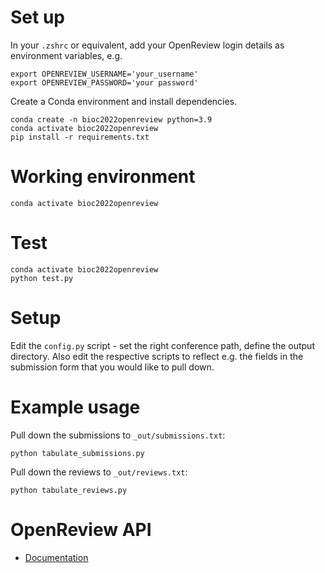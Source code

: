 # Set up

In your `.zshrc` or equivalent, add your OpenReview login details as environment variables, e.g.

```
export OPENREVIEW_USERNAME='your_username'
export OPENREVIEW_PASSWORD='your password'
```

Create a Conda environment and install dependencies.

```
conda create -n bioc2022openreview python=3.9
conda activate bioc2022openreview
pip install -r requirements.txt
```

# Working environment

```
conda activate bioc2022openreview
```

# Test

```
conda activate bioc2022openreview
python test.py
```

# Setup

Edit the `config.py` script - set the right conference path, define the output 
directory. Also edit the respective scripts to reflect e.g. the fields in 
the submission form that you would like to pull down. 

# Example usage

Pull down the submissions to `_out/submissions.txt`:

```
python tabulate_submissions.py
```

Pull down the reviews to `_out/reviews.txt`:

```
python tabulate_reviews.py
```

# OpenReview API

- [Documentation](https://openreview-py.readthedocs.io/en/latest/)
